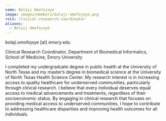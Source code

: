 ```yaml
---
name: Bolaji Omofojoye
image: images/members/bolaji-omofojoye.png
role: clinical-reseaerch-coordinator
aliases:
  - Bolaji Omofojoye
---
```


bolaji.omofojoye [at] emory.edu

Clinical Research Coordinator, Department of Biomedical Informatics, School of Medicine, Emory University


I completed my undergraduate degree in public health at the University of North Texas and my master’s degree in biomedical science at the University of North Texas Health Science Center. My research interest is in increasing access to quality healthcare for underserved communities, particularly through clinical research. I believe that every individual deserves equal access to medical advancements and treatments, regardless of their socioeconomic status. By engaging in clinical research that focuses on providing medical access to underserved communities, I hope to contribute to addressing healthcare disparities and improving health outcomes for all individuals.

